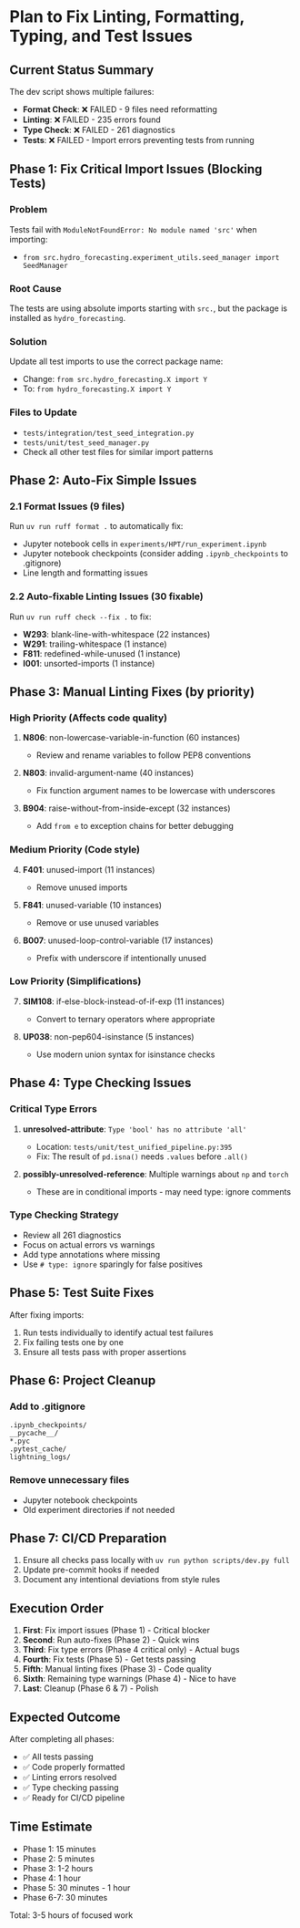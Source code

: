 # Plan to Fix Linting, Formatting, Typing, and Test Issues

## Current Status Summary

The dev script shows multiple failures:

- **Format Check**: ❌ FAILED - 9 files need reformatting  
- **Linting**: ❌ FAILED - 235 errors found
- **Type Check**: ❌ FAILED - 261 diagnostics
- **Tests**: ❌ FAILED - Import errors preventing tests from running

## Phase 1: Fix Critical Import Issues (Blocking Tests)

### Problem

Tests fail with `ModuleNotFoundError: No module named 'src'` when importing:

- `from src.hydro_forecasting.experiment_utils.seed_manager import SeedManager`

### Root Cause

The tests are using absolute imports starting with `src.`, but the package is installed as `hydro_forecasting`.

### Solution

Update all test imports to use the correct package name:

- Change: `from src.hydro_forecasting.X import Y`
- To: `from hydro_forecasting.X import Y`

### Files to Update

- `tests/integration/test_seed_integration.py`
- `tests/unit/test_seed_manager.py`
- Check all other test files for similar import patterns

## Phase 2: Auto-Fix Simple Issues

### 2.1 Format Issues (9 files)

Run `uv run ruff format .` to automatically fix:

- Jupyter notebook cells in `experiments/HPT/run_experiment.ipynb`
- Jupyter notebook checkpoints (consider adding `.ipynb_checkpoints` to .gitignore)
- Line length and formatting issues

### 2.2 Auto-fixable Linting Issues (30 fixable)

Run `uv run ruff check --fix .` to fix:

- **W293**: blank-line-with-whitespace (22 instances)
- **W291**: trailing-whitespace (1 instance)  
- **F811**: redefined-while-unused (1 instance)
- **I001**: unsorted-imports (1 instance)

## Phase 3: Manual Linting Fixes (by priority)

### High Priority (Affects code quality)

1. **N806**: non-lowercase-variable-in-function (60 instances)
   - Review and rename variables to follow PEP8 conventions

2. **N803**: invalid-argument-name (40 instances)
   - Fix function argument names to be lowercase with underscores

3. **B904**: raise-without-from-inside-except (32 instances)
   - Add `from e` to exception chains for better debugging

### Medium Priority (Code style)

4. **F401**: unused-import (11 instances)
   - Remove unused imports

5. **F841**: unused-variable (10 instances)
   - Remove or use unused variables

6. **B007**: unused-loop-control-variable (17 instances)
   - Prefix with underscore if intentionally unused

### Low Priority (Simplifications)

7. **SIM108**: if-else-block-instead-of-if-exp (11 instances)
   - Convert to ternary operators where appropriate

8. **UP038**: non-pep604-isinstance (5 instances)
   - Use modern union syntax for isinstance checks

## Phase 4: Type Checking Issues

### Critical Type Errors

1. **unresolved-attribute**: `Type 'bool' has no attribute 'all'`
   - Location: `tests/unit/test_unified_pipeline.py:395`
   - Fix: The result of `pd.isna()` needs `.values` before `.all()`

2. **possibly-unresolved-reference**: Multiple warnings about `np` and `torch`
   - These are in conditional imports - may need type: ignore comments

### Type Checking Strategy

- Review all 261 diagnostics
- Focus on actual errors vs warnings
- Add type annotations where missing
- Use `# type: ignore` sparingly for false positives

## Phase 5: Test Suite Fixes

After fixing imports:

1. Run tests individually to identify actual test failures
2. Fix failing tests one by one
3. Ensure all tests pass with proper assertions

## Phase 6: Project Cleanup

### Add to .gitignore

```
.ipynb_checkpoints/
__pycache__/
*.pyc
.pytest_cache/
lightning_logs/
```

### Remove unnecessary files

- Jupyter notebook checkpoints
- Old experiment directories if not needed

## Phase 7: CI/CD Preparation

1. Ensure all checks pass locally with `uv run python scripts/dev.py full`
2. Update pre-commit hooks if needed
3. Document any intentional deviations from style rules

## Execution Order

1. **First**: Fix import issues (Phase 1) - Critical blocker
2. **Second**: Run auto-fixes (Phase 2) - Quick wins
3. **Third**: Fix type errors (Phase 4 critical only) - Actual bugs
4. **Fourth**: Fix tests (Phase 5) - Get tests passing
5. **Fifth**: Manual linting fixes (Phase 3) - Code quality
6. **Sixth**: Remaining type warnings (Phase 4) - Nice to have
7. **Last**: Cleanup (Phase 6 & 7) - Polish

## Expected Outcome

After completing all phases:

- ✅ All tests passing
- ✅ Code properly formatted
- ✅ Linting errors resolved
- ✅ Type checking passing
- ✅ Ready for CI/CD pipeline

## Time Estimate

- Phase 1: 15 minutes
- Phase 2: 5 minutes
- Phase 3: 1-2 hours
- Phase 4: 1 hour
- Phase 5: 30 minutes - 1 hour
- Phase 6-7: 30 minutes

Total: 3-5 hours of focused work
